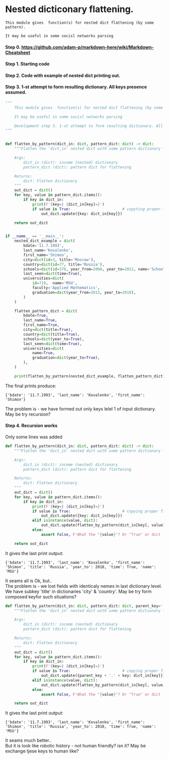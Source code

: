 # Nested dicticonary flattening.

    This module gives  function(s) for nested dict flattening (by some pattern).

    It may be useful in some socisl networks parsing    
    
#### Step 0.  https://github.com/adam-p/markdown-here/wiki/Markdown-Cheatsheet   
#### Step 1.  Starting code
#### Step 2.  Code with example of nested dict printing out.
#### Step 3.  1-st attempt to form resulting dictionary. All keys presence assumed.

```Python
"""
    This module gives  function(s) for nested dict flattening (by some pattern).

    It may be useful in some socisl networks parsing

    Development step 3. 1-st attempt to form resulting dictionary. All keys presence assumed.
"""


def flatten_by_pattern(dict_in: dict, pattern_dict: dict) -> dict:
    """Flatten the 'dict_in' nested dict with some pattern dictionary - 'pattern_dict'.

    Args:
        dict_in (dict): income (nested) dictionary
        pattern_dict (dict): pattern dict for flattening

    Returns:
        dict: Flatten dictionary
    """
    out_dict = dict()
    for key, value in pattern_dict.items():
        if key in dict_in:
            print(F'{key=} {dict_in[key]=}')
            if value is True:                       # copyting proper final value
                out_dict.update({key: dict_in[key]})

    return out_dict


if __name__ == '__main__':
    nested_dict_example = dict(
        bdate='11.7.1993',
        last_name='Kovalenko',
        first_name='Shimon',
        city=dict(id=3, title='Moscow'),
        country=dict(id=77, title='Russia'),
        schools=dict(id=378, year_from=2000, year_to=2012, name='School 33'),
        last_seen=dict(time=True),
        universities=dict(
            id=719,  name='MSU',
            faculty='Applied Mathematics',
            graduation=dict(year_from=2013, year_to=2018),
        )
    )

    flatten_pattern_dict = dict(
        bdate=True,
        last_name=True,
        first_name=True,
        city=dict(title=True),
        country=dict(title=True),
        schools=dict(year_to=True),
        last_seen=dict(time=True),
        universities=dict(
            name=True,
            graduation=dict(year_to=True),
        ),
    )

    print(flatten_by_pattern(nested_dict_example, flatten_pattern_dict))
```
The final prints produce:
```
{'bdate': '11.7.1993', 'last_name': 'Kovalenko', 'first_name': 'Shimon'}
```


The problem is - we have formed out only keys lelel 1 of input dictionary. 
May be try recursion?

#### Step 4.  Recursion works

Only some lines was added

```Python
def flatten_by_pattern(dict_in: dict, pattern_dict: dict) -> dict:
    """Flatten the 'dict_in' nested dict with some pattern dictionary - 'pattern_dict'.

    Args:
        dict_in (dict): income (nested) dictionary
        pattern_dict (dict): pattern dict for flattening

    Returns:
        dict: Flatten dictionary
    """
    out_dict = dict()
    for key, value in pattern_dict.items():
        if key in dict_in:
            print(F'{key=} {dict_in[key]=}')
            if value is True:                       # copying proper final value
                out_dict.update({key: dict_in[key]})
            elif isinstance(value, dict):
                out_dict.update(flatten_by_pattern(dict_in[key], value))
            else:
                assert False, F'What the "{value}"? Or "True" or dict !! '

    return out_dict

```

It gives the last print  output:
```
{'bdate': '11.7.1993', 'last_name': 'Kovalenko', 'first_name': 'Shimon', 'title': 'Russia', 'year_to': 2018, 'time': True, 'name': 'MSU'}
```

It seams all is Ok, but..      
The problem is - we lost fields with identicaly nemes in last dictionary level. We have subkey 'title'  in dictionaries 'city'  &   'country'.
May be try form composed keyfor such situations?

```Python
def flatten_by_pattern(dict_in: dict, pattern_dict: dict, parent_key='') -> dict:
    """Flatten the 'dict_in' nested dict with some pattern dictionary - 'pattern_dict'.

    Args:
        dict_in (dict): income (nested) dictionary
        pattern_dict (dict): pattern dict for flattening

    Returns:
        dict: Flatten dictionary
    """
    out_dict = dict()
    for key, value in pattern_dict.items():
        if key in dict_in:
            print(F'{key=} {dict_in[key]=}')
            if value is True:                       # copying proper final value
                out_dict.update({parent_key + '.' + key: dict_in[key]})
            elif isinstance(value, dict):
                out_dict.update(flatten_by_pattern(dict_in[key], value, parent_key=parent_key + '.' + key))
            else:
                assert False, F'What the "{value}"? Or "True" or dict !! '

    return out_dict
```
It gives the last print  output:
```
{'bdate': '11.7.1993', 'last_name': 'Kovalenko', 'first_name': 'Shimon', 'title': 'Russia', 'year_to': 2018, 'time': True, 'name': 'MSU'}
```

It seams much better..      
But it is look like robotic history - not human friendly? isn it?
May be exchange tjese keys to human like?


